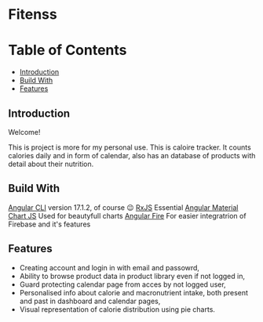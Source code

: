 # Fitenss

# Table of Contents

- [Introduction](#introduction)
- [Build With](#build-with)
- [Features](#features)

## Introduction

Welcome!

This is project is more for my personal use. This is caloire tracker. It counts calories daily and in form of calendar, also has an database of products with detail about their nutrition.

## Build With

[Angular CLI](https://github.com/angular/angular-cli) version 17.1.2, of course 😉
[RxJS](https://rxjs.dev/) Essential
[Angular Material](https://material.angular.io/)
[Chart JS](https://www.chartjs.org/) Used for beautyfull charts
[Angular Fire](https://github.com/angular/angularfire) For easier integratrion of Firebase and it's features

## Features

- Creating account and login in with email and passowrd,
- Ability to browse product data in product library even if not logged in,
- Guard protecting calendar page from acces by not logged user,
- Personalised info about calorie and macronutrient intake, both present and past in dashboard and calendar pages,
- Visual representation of calorie distribution using pie charts.
